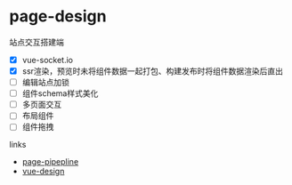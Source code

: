 # page-design

站点交互搭建端

- [x] vue-socket.io
- [x] ssr渲染，预览时未将组件数据一起打包、构建发布时将组件数据渲染后直出
- [ ] 编辑站点加锁
- [ ] 组件schema样式美化 
- [ ] 多页面交互
- [ ] 布局组件
- [ ] 组件拖拽

links

- [page-pipepline](https://github.com/page-pipepline)
- [vue-design](https://cnodejs.org/topic/5aae5c6be7b166bb7b9ecb91)
